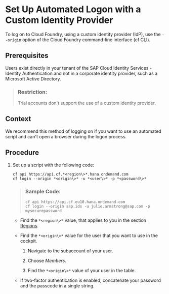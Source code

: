 <!-- loio98ec56a6dd4347b6ad466aaab19ded02 -->

# Set Up Automated Logon with a Custom Identity Provider

To log on to Cloud Foundry, using a custom identity provider \(IdP\), use the `--origin` option of the Cloud Foundry command-line interface \(cf CLI\).



<a name="loio98ec56a6dd4347b6ad466aaab19ded02__prereq_ifq_vn3_jlb"/>

## Prerequisites

Users exist directly in your tenant of the SAP Cloud Identity Services - Identity Authentication and not in a corporate identity provider, such as a Microsoft Active Directory.

> ### Restriction:  
> Trial accounts don't support the use of a custom identity provider.



## Context

We recommend this method of logging on if you want to use an automated script and can't open a browser during the logon process.



## Procedure

1.  Set up a script with the following code:

    ```nocode
    cf api https://api.cf.*<region\>*.hana.ondemand.com
    cf login --origin *<origin\>* -u *<user\>* -p *<password\>*
    
    ```

    > ### Sample Code:  
    > ```nocode
    > cf api https://api.cf.eu10.hana.ondemand.com
    > cf login --origin sap.ids -u julie.armstrong@sap.com -p mysecurepassword
    > 
    > ```

    -   Find the `*<region\>*` value, that applies to you in the section [Regions](Regions_350356d.md#loio350356d1dc314d3199dca15bd2ab9b0e).

    -   Find the `*<origin\>*` value for the user that you want to use in the cockpit.

        1.  Navigate to the subaccount of your user.

        2.  Choose *Members*.

        3.  Find the `*<origin\>*` value of your user in the table.

    -   If two-factor authentication is enabled, concatenate your password and the passcode in a single string.


